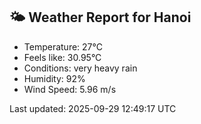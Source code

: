 <!-- WEATHER-START -->
## 🌤 Weather Report for Hanoi

- Temperature: 27°C
- Feels like: 30.95°C
- Conditions: very heavy rain
- Humidity: 92%
- Wind Speed: 5.96 m/s

Last updated: 2025-09-29 12:49:17 UTC
<!-- WEATHER-END -->
